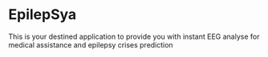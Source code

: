 # EpilepSya 
This is your destined application to provide you with instant EEG analyse for medical assistance and epilepsy crises prediction
